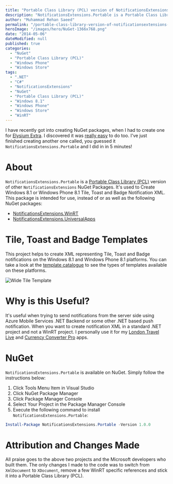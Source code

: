 ```yaml
---
title: "Portable Class Library (PCL) version of NotificationsExtensions NuGet package"
description: "NotificationsExtensions.Portable is a Portable Class Library (PCL) used to Create Windows 8.1 or Windows Phone 8.1 Tile, Toast and Badge Notification XML."
author: "Muhammad Rehan Saeed"
permalink: "/portable-class-library-version-of-notificationsextensions-nuget-package/"
heroImage: "/images/hero/NuGet-1366x768.png"
date: "2014-05-06"
dateModified: null
published: true
categories:
  - "NuGet"
  - "Portable Class Library (PCL)"
  - "Windows Phone"
  - "Windows Store"
tags:
  - ".NET"
  - "C#"
  - "NotificationsExtensions"
  - "NuGet"
  - "Portable Class Library (PCL)"
  - "Windows 8.1"
  - "Windows Phone"
  - "Windows Store"
  - "WinRT"
---
```


I have recently got into creating NuGet packages, when I had to create one for [Elysium Extra](/wpf-metro-part4-elysium-extra). I discovered it was [really easy](http://docs.nuget.org/docs/creating-packages/using-a-gui-to-build-packages) to do too. I've just finished creating another one called, you guessed it `NotificationsExtensions.Portable` and I did in in 5 minutes!

# About

`NotificationsExtensions.Portable` is a [Portable Class Library (PCL)](http://msdn.microsoft.com/en-us/library/gg597391%28v=vs.110%29.aspx) version of other `NotificationsExtensions` NuGet Packages. It's used to Create Windows 8.1 or Windows Phone 8.1 Tile, Toast and Badge Notification XML. This package is intended for use, instead of or as well as the following NuGet packages:

- [NotificationsExtensions.WinRT](https://www.nuget.org/packages/NotificationsExtensions.WinRT)
- [NotificationsExtensions.UniversalApps](https://www.nuget.org/packages/NotificationsExtensions.UniversalApps)

# Tile, Toast and Badge Templates

This project helps to create XML representing Tile, Toast and Badge notifications on the Windows 8.1 and Windows Phone 8.1 platforms. You can take a look at the [template catalogue](http://msdn.microsoft.com/en-us/library/windows/apps/Hh761491.aspx) to see the types of templates available on these platforms.

![Wide Tile Template](./images/Tiles.png)

# Why is this Useful?

It's useful when trying to send notifications from the server side using Azure Mobile Services .NET Backend or some other .NET based push notification. When you want to create notification XML in a standard .NET project and not a WinRT project. I personally use it for my [London Travel Live](http://apps.microsoft.com/windows/en-gb/app/london-travel-live/2916d32f-2ca3-4325-adc0-c62b44306fae) and [Currency Converter Pro](http://apps.microsoft.com/windows/en-gb/app/currency-converter-pro/32863ebf-c907-4806-a2dd-864fb4b573da) apps.

# NuGet

`NotificationsExtensions.Portable` is available on NuGet. Simply follow the instructions below:

1. Click Tools Menu Item in Visual Studio
2. Click NuGet Package Manager
3. Click Package Manager Console
4. Select Your Project in the Package Manager Console
5. Execute the following command to install `NotificationsExtensions.Portable`:
  ```powershell
  Install-Package NotificationsExtensions.Portable -Version 1.0.0
  ```

# Attribution and Changes Made

All praise goes to the above two projects and the Microsoft developers who built them. The only changes I made to the code was to switch from `XmlDocument` to `XDocument`, remove a few WinRT specific references and stick it into a Portable Class Library (PCL).
